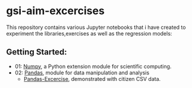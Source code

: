 # gsi-aim-excercises

This repository contains various Jupyter notebooks that i have created to experiment the libraries,exercises as well as the regression models:

## Getting Started:

- 01: [Numpy](https://github.ibm.com/vasinter/gsi-aim-excercises/blob/master/01.%20Numpy/Numpy-Basics.ipynb), a Python extension module for scientific computing.
- 02: [Pandas](https://github.ibm.com/vasinter/gsi-aim-excercises/blob/master/02.%20Pandas/Pandas-Basics.ipynb), module for data manipulation and analysis
  - [Pandas-Excercise](https://github.ibm.com/vasinter/gsi-aim-excercises/blob/master/02.%20Pandas/Excercise/Pandas-excercise.ipynb), demonstrated with citizen CSV data.
